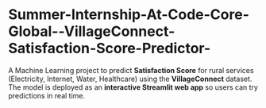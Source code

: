 # Summer-Internship-At-Code-Core-Global--VillageConnect-Satisfaction-Score-Predictor-
A Machine Learning project to predict **Satisfaction Score** for rural services (Electricity, Internet, Water, Healthcare) using the **VillageConnect** dataset.   The model is deployed as an **interactive Streamlit web app** so users can try predictions in real time.
